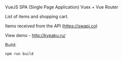 
VueJS SPA (Single Page Application) Vuex + Vue Router

List of items and shopping cart.

Items received from the API (https://swapi.co)

View demо - http://kypaku.ru/

Build:

`npm run build`

